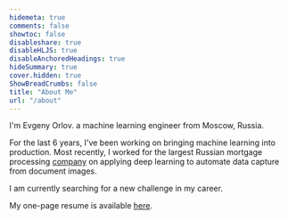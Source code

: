 ```yaml
---
hidemeta: true
comments: false
showtoc: false
disableshare: true
disableHLJS: true
disableAnchoredHeadings: true
hideSummary: true
cover.hidden: true
ShowBreadCrumbs: false
title: "About Me"
url: "/about"
---
```


I'm Evgeny Orlov. a machine learning engineer from Moscow, Russia.

For the last 6 years, I've been working on bringing machine learning into production. Most recently, I worked for the largest Russian mortgage processing [company](https://domclick.ru) on applying deep learning to automate data capture from document images.

I am currently searching for a new challenge in my career.

My one-page resume is available [here](/resume).

